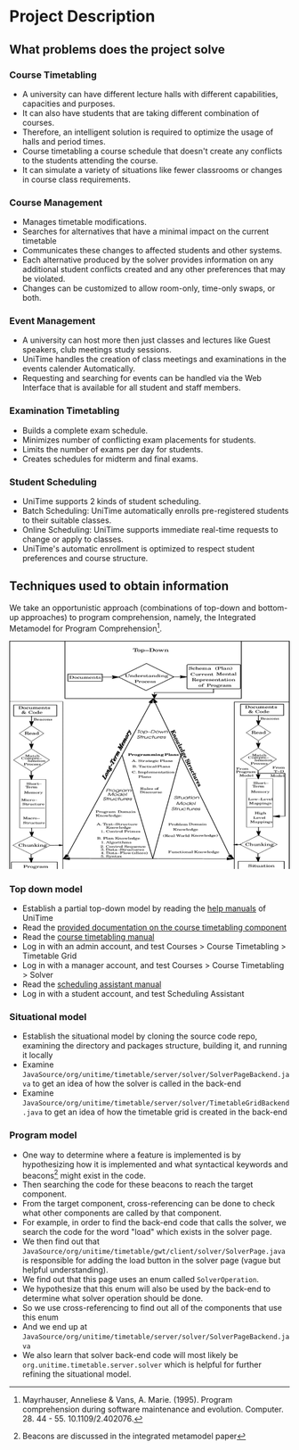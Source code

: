 # Project Description

## What problems does the project solve

### Course Timetabling

- A university can have different lecture halls with different capabilities, capacities and purposes.
- It can also have students that are taking different combination of courses.
- Therefore, an intelligent solution is required to optimize the usage of halls and period times.
- Course timetabling a course schedule that doesn't create any conflicts to the students attending the course.
- It can simulate a variety of situations like fewer classrooms or changes in course class requirements.

### Course Management

- Manages timetable modifications.
- Searches for alternatives that have a minimal impact on the current timetable
- Communicates these changes to affected students and other systems.
- Each alternative produced by the solver provides information on any additional student conflicts created and any other preferences that may be violated.
- Changes can be customized to allow room-only, time-only swaps, or both.

### Event Management

- A university can host more then just classes and lectures like Guest speakers, club meetings study sessions.
- UniTime handles the creation of class meetings and examinations in the events calender Automatically.
- Requesting and searching for events can be handled via the Web Interface that is available for all student and staff members.

### Examination Timetabling

- Builds a complete exam schedule.
- Minimizes number of conflicting exam placements for students.
- Limits the number of exams per day for students.
- Creates schedules for midterm and final exams.

### Student Scheduling

- UniTime supports 2 kinds of student scheduling.
- Batch Scheduling: UniTime automatically enrolls pre-registered students to their suitable classes.
- Online Scheduling: UniTime supports immediate real-time requests to change or apply to classes.
- UniTime's automatic enrollment is optimized to respect student preferences and course structure.

## Techniques used to obtain information

We take an opportunistic approach (combinations of top-down and bottom-up approaches) to program comprehension,
namely, the Integrated Metamodel for Program Comprehension[^integrated-metamodel].

![The integrated metamodel for program comprehension](./integrated-metamodel.png)

### Top down model

- Establish a partial top-down model by reading the [help manuals](https://www.unitime.org/) of UniTime
- Read the [provided documentation on the course timetabling component](https://www.unitime.org/uct_courses.php)
- Read the [course timetabling manual](https://docs.google.com/document/d/1NZmKnmrjM2Tqg7dO18cWcMIe_GrtilQtKw6d1WGWBtY)
- Log in with an admin account, and test Courses > Course Timetabling > Timetable Grid
- Log in with a manager account, and test Courses > Course Timetabling > Solver
- Read the [scheduling assistant manual](https://docs.google.com/document/d/1QTCKwLhU62yGtr6XlW_XM68q3hgohxLpwWXdyajr30g)
- Log in with a student account, and test Scheduling Assistant


### Situational model

- Establish the situational model by cloning the source code repo, examining the directory and packages structure,
  building it, and running it locally
- Examine `JavaSource/org/unitime/timetable/server/solver/SolverPageBackend.java` to get an idea of how the solver
  is called in the back-end
- Examine `JavaSource/org/unitime/timetable/server/solver/TimetableGridBackend.java` to get an idea of how the timetable
  grid is created in the back-end

### Program model

- One way to determine where a feature is implemented is by
  hypothesizing how it is implemented and what syntactical keywords and beacons[^beacons] might exist in the code.
- Then searching the code for these beacons to reach the target component.
- From the target component, cross-referencing can be done to check what other components are called by that component.
- For example, in order to find the back-end code that calls the solver,
  we search the code for the word "load" which exists in the solver page.
- We then find out that `JavaSource/org/unitime/timetable/gwt/client/solver/SolverPage.java` is responsible for adding
  the load button in the solver page (vague but helpful understanding).
- We find out that this page uses an enum called `SolverOperation`.
- We hypothesize that this enum will also be used by the back-end to determine what solver operation should be done.
- So we use cross-referencing to find out all of the components that use this enum
- And we end up at `JavaSource/org/unitime/timetable/server/solver/SolverPageBackend.java`
- We also learn that solver back-end code will most likely be `org.unitime.timetable.server.solver` which is helpful
  for further refining the situational model.

[^integrated-metamodel]:
    Mayrhauser, Anneliese & Vans, A. Marie. (1995).
    Program comprehension during software maintenance and evolution. Computer. 28. 44 - 55. 10.1109/2.402076.

[^beacons]: Beacons are discussed in the integrated metamodel paper[^integrated-metamodel]
